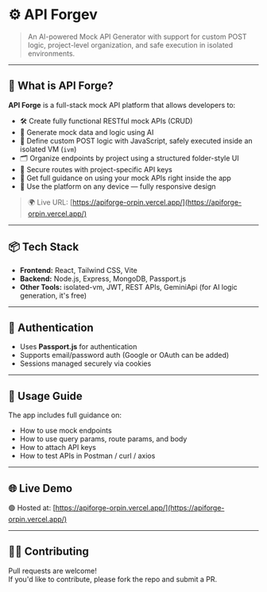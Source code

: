 # ⚙️ API Forgev

> An AI-powered Mock API Generator with support for custom POST logic, project-level organization, and safe execution in isolated environments.

---

## 🚀 What is API Forge?

**API Forge** is a full-stack mock API platform that allows developers to:

- 🛠️ Create fully functional RESTful mock APIs (CRUD)
- 🤖 Generate mock data and logic using AI
- 🔄 Define custom POST logic with JavaScript, safely executed inside an isolated VM (`ivm`)
- 🗂️ Organize endpoints by project using a structured folder-style UI
- 🔐 Secure routes with project-specific API keys
- 📘 Get full guidance on using your mock APIs right inside the app
- 📱 Use the platform on any device — fully responsive design

> 🌍 Live URL: [https://apiforge-orpin.vercel.app/](https://apiforge-orpin.vercel.app/)

---


## 📦 Tech Stack

- **Frontend:** React, Tailwind CSS, Vite
- **Backend:** Node.js, Express, MongoDB, Passport.js
- **Other Tools:** isolated-vm, JWT, REST APIs, GeminiApi (for AI logic generation, it's free)

---

## 🔐 Authentication

- Uses **Passport.js** for authentication
- Supports email/password auth (Google or OAuth can be added)
- Sessions managed securely via cookies

---

## 📘 Usage Guide

The app includes full guidance on:
- How to use mock endpoints
- How to use query params, route params, and body
- How to attach API keys
- How to test APIs in Postman / curl / axios

---

## 🌐 Live Demo

🟢 Hosted at: [https://apiforge-orpin.vercel.app/](https://apiforge-orpin.vercel.app/)

---

## 🙋‍♂️ Contributing

Pull requests are welcome!  
If you'd like to contribute, please fork the repo and submit a PR.
